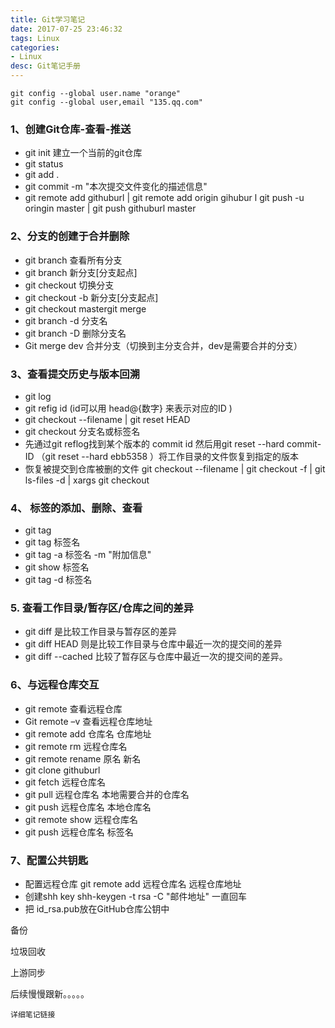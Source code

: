```yaml
---
title: Git学习笔记
date: 2017-07-25 23:46:32
tags: Linux
categories: 
- Linux
desc: Git笔记手册
---
```


```
git config --global user.name "orange"
git config --global user,email "135.qq.com"
```

### 1、创建Git仓库-查看-推送

- git init  建立一个当前的git仓库
- git status
- git add .
- git commit -m "本次提交文件变化的描述信息"
- git remote add githuburl  | git remote add origin gihubur l  git push -u oringin master  |  git push githuburl  master <!--more-->

### 2、分支的创建于合并删除

- git branch 查看所有分支
- git branch 新分支[分支起点]
- git checkout  切换分支
- git checkout -b  新分支[分支起点]
- git checkout mastergit merge
- git branch -d 分支名
- git branch -D 删除分支名
- Git merge dev 合并分支（切换到主分支合并，dev是需要合并的分支）

### 3、查看提交历史与版本回溯

- git log
- git refig id     (id可以用 head@{数字} 来表示对应的ID )
- git checkout --filename  |  git reset HEAD
- git checkout 分支名或标签名
- 先通过git reflog找到某个版本的 commit id
  然后用git reset --hard commit-ID （git reset --hard ebb5358 ）将工作目录的文件恢复到指定的版本
- 恢复被提交到仓库被删的文件
  git checkout --filename  | git checkout -f  |  git ls-files -d |  xargs git checkout

### 4、 标签的添加、删除、查看

- git tag
- git tag  标签名
- git tag -a 标签名 -m "附加信息"
- git show 标签名
- git tag -d 标签名

### 5. 查看工作目录/暂存区/仓库之间的差异

- git diff 	是比较工作目录与暂存区的差异
- git diff HEAD   则是比较工作目录与仓库中最近一次的提交间的差异
- git diff --cached  比较了暂存区与仓库中最近一次的提交间的差异。

### 6、与远程仓库交互

- git remote  查看远程仓库
- Git remote –v 查看远程仓库地址
- git remote add 仓库名 仓库地址
- git remote rm 远程仓库名
- git remote rename  原名 新名
- git clone githuburl
- git fetch 远程仓库名
- git pull 远程仓库名 本地需要合并的仓库名
- git push 远程仓库名 本地仓库名
- git remote show 远程仓库名
- git push 远程仓库名 标签名

### 7、配置公共钥匙

- 配置远程仓库
  git remote add 远程仓库名 远程仓库地址
- 创建shh key
  shh-keygen -t rsa -C "邮件地址"   一直回车
- 把 id_rsa.pub放在GitHub仓库公钥中

备份

垃圾回收

上游同步

后续慢慢跟新。。。。。

```
详细笔记链接
```

